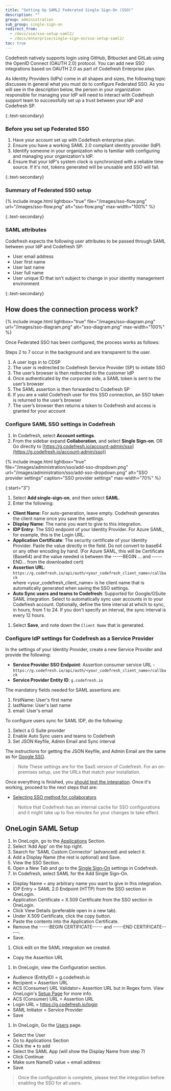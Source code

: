 ```yaml
---
title: "Setting Up SAML2 Federated Single Sign-On (SSO)"
description: ""
group: administration
sub_group: single-sign-on
redirect_from:
  - /docs/sso/sso-setup-saml2/
  - /docs/enterprise/single-sign-on/sso-setup-saml2/
toc: true
---
```


Codefresh natively supports login using GitHub, Bitbucket and GitLab using the OpenID Connect (OAUTH 2.0) protocol. You can add new SSO integrations based on OAUTH 2.0 as part of Codefresh  Enterprise plan.

As Identity Providers (IdPs) come in all shapes and sizes, the following topic discusses in general what you must do to configure Federated SSO. 
  As you will see in the description below, the person in your organization responsible for managing your IdP will need to interact with Codefresh support team to successfully set up a trust between your IdP and Codefresh SP.

{:.text-secondary}
### Before you set up Federated SSO
  1. Have your account set up with Codefresh enterprise plan.
  2. Ensure you have a working SAML 2.0 compliant identity provider (IdP).
  3. Identify someone in your organization who is familiar with configuring and managing your organization's IdP.
  4. Ensure that your IdP's system clock is synchronized with a reliable time source. If it's not, tokens generated will be unusable and SSO will fail.

{:.text-secondary}
### Summary of Federated SSO setup

{% include image.html
  lightbox="true"
  file="/images/sso-flow.png"
  url="/images/sso-flow.png"
  alt="sso-flow.png"
  max-width="100%"
%}

{:.text-secondary}
### SAML attributes

Codefresh expects the following user attributes to be passed through SAML between your IdP and Codefresh SP:
  - User email address
  - User first name
  - User last name
  - User full name
  - User unique ID that isn't subject to change in your identity management environment

{:.text-secondary}
## How does the connection process work?

  {% include image.html
lightbox="true"
file="/images/sso-diagram.png"
url="/images/sso-diagram.png"
alt="sso-diagram.png"
max-width="100%"
  %}

Once Federated SSO has been configured, the process works as follows:

<div class="bd-callout bd-callout-info" markdown="1">

  Steps 2 to 7 occur in the background and are transparent to the user.
</div>

1. A user logs in to CDSP
2. The user is redirected to Codefresh Service Provider (SP) to initiate SSO
3. The user’s browser is then redirected to the customer IdP
4. Once authenticated by the corporate side, a SAML token is sent to the user’s browser
5. The SAML assertion is then forwarded to Codefresh SP
6. If you are a valid Codefresh user for this SSO connection, an SSO token is returned to the user’s browser
7. The user’s browser then returns a token to Codefresh and access is granted for your account

### Configure SAML SSO settings in Codefresh 

1. In Codefresh, select **Account settings**.
1. From the sidebar expand **Collaboration**, and select **Single Sign-on**.
  OR
  Go directly to [https://g.codefresh.io/account-admin/sso](https://g.codefresh.io/account-admin/sso))


  {% include image.html 
  lightbox="true" 
file="/images/administration/sso/add-sso-dropdown.png" 
url="/images/administration/sso/add-sso-dropdown.png"
alt="SSO provider settings"
caption="SSO provider settings"
max-width="70%"
%}

{:start="3"}
1. Select **Add single-sign-on**, and then select **SAML**.
1. Enter the following:

  * **Client Name**: For auto-generation, leave empty. Codefresh generates the client name once you save the settings. 
  * **Display Name**: The name you want to give to this integration.
  * **IDP Entry**: The SSO endpoint of your Identity Provider. For Azure SAML, for example, this is the Login URL.
  * **Application Certificate**: The security certificate of your Identity Provider. Paste the value directly in the field. Do not convert to base64 or any other encoding by hand. (For Azure SAML, this will be Certificate (Base64) and the value needed is between the -----BEGIN ... and -----END... from the downloaded cert)
  * **Assertion URL**: `https://g.codefresh.io/api/auth/<your_codefresh_client_name>/callback​`  
    where ​<your_codefresh_client_name>​ is he client name that is automatically generated when saving the SSO settings.
  * **Auto Sync users and teams to Codefresh**: Supported for Google/GSuite SAML integration. Select to automatically sync user accounts in to your Codefresh account. Optionally, define the time interval at which to sync, in hours, from 1 to 24. If you don't specify an interval, the sync interval is every 12 hours.
1. Select **Save**, and note down the `Client Name` that is generated.


### Configure IdP settings for Codefresh as a Service Provider
In the settings of your Identity Provider, create a new Service Provider and provide the following:

  * **Service Provider SSO Endpoint**: Assertion consumer service URL - `https://g.codefresh.io/api/auth/<your_codefresh_client_name>/callback`
  * **Service Provider Entity ID**: `g.codefresh.io`

The mandatory fields needed for SAML assertions are:
1. firstName: User's first name
1. lastName: User's last name
1. email: User's email

To configure users sync for SAML IDP, do the following:

1. Select a G Suite provider
1. Enable Auto Sync users and teams to Codefresh
1. Set JSON Keyfile, Admin Email and Sync interval

The instructions for getting the JSON Keyfile, and Admin Email are the same as for [Google SSO]({{site.baseurl}}/docs/administration/single-sign-on/sso-google/#synchronize-teams-with-the-codefresh-cli).

>Note
  These settings are for the SaaS version of Codefresh. For an on-premises setup, use the URLs that match your installation.

Once everything is finished, you [should test the integration]({{site.baseurl}}/docs/administration/single-sign-on/sso-setup-oauth2/#testing-your-identity-provider). Once it's working, proceed to the next steps that are:

* [Selecting SSO method for collaborators]({{site.baseurl}}/docs/administration/single-sign-on/sso-setup-oauth2/#selecting-sso-method-for-collaborators)

>Notice that Codefresh has an internal cache for SSO configurations and it might take up to five minutes for your changes to take effect.

## OneLogin SAML Setup

1. In OneLogin, go to the [Applications](https://cfsupport.onelogin.com/apps) Section.
1. Select 'Add App' on the top right.
1. Search for 'SAML Custom Connector' (advanced) and select it.
1. Add a Display Name (the rest is optional) and Save.
1. View the SSO Section.
1. Open a New Tab and go to the [Single Sign-On](https://g.codefresh.io/account-admin/sso) settings in Codefresh.
1. In Codefresh, select SAML for the Add Single Sign-On. 
  * Display Name = any arbitrary name you want to give in this integration.
  * IDP Entry = SAML 2.0 Endpoint (HTTP) from the SSO section in OneLogin. 
  * Application Certificate = X.509 Certificate from the SSO section in OneLogin. 
  * Click View Details (preferable open in a new tab).
  * Under X.509 Certificate, click the copy button.
  * Paste the contents into the Application Certificate.
  * Remove the -----BEGIN CERTIFICATE----- and -----END CERTIFICATE-----.
  * Save.
1. Click edit on the SAML integration we created. 
  * Copy the Assertion URL
1. In OneLogin, view the Configuration section. 
  * Audience (EntityID) = g.codefresh.io
  * Recipient = Assertion URL
  * ACS (Consumer) URL Validator= Assertion URL but in Regex form. View OneLogin's [Setup Page](https://onelogin.service-now.com/support?id=kb_article&sys_id=c89fefdadb2310503de43e043996195a&kb_category=93e869b0db185340d5505eea4b961934) for more info.
  * ACS (Consumer) URL = Assertion URL
  * Login URL = https://g.codefresh.io/login
  * SAML Initiator = Service Provider
  * Save
1. In OneLogin, Go the [Users](https://cfsupport.onelogin.com/users) page.
  * Select the User
  * Go to Applications Section
  * Click the **+** to add
  * Select the SAML App (will show the Display Name from step 7)
  * Click Continue
  * Make sure NameID value = email address
  * Save

> Once the configuration is complete, please test the integration before enabling the SSO for all users.

   
   
 

  
